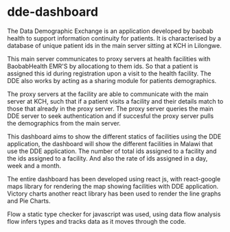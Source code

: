 # dde-dashboard

The Data Demographic Exchange is an application developed by baobab health to support information continuity for patients. It is characterised by a database of unique patient ids in the main server sitting at KCH in Lilongwe.

This main server communicates to proxy servers at health facilities with BaobabHealth EMR'S by allocationg to them ids. So that a patient is assigned this id during registration upon a visit to the health facility. The DDE also works by acting as a sharing module for patients demographics.

The proxy servers at the facility are able to communicate with the main server at KCH, such that if a patient visits a facility and their details match to those that already in the proxy server. The proxy server queries the main DDE server to seek authentication and if succesful the proxy server pulls the demographics from the main server.

This dashboard aims to show the different statics of facilities using the DDE application, the dashboard will show the different facilities in Malawi that use the DDE application. The number of total ids assigned to a facility and the ids assigned to a facility. And also the rate of ids assigned in a day, week and a month.

The entire dashboard has been developed using react js, with react-google maps library for rendering the map showing facilities with DDE application. Victory charts another react library has been used to render the line graphs and Pie Charts.

Flow a static type checker for javascript was used, using data flow analysis flow infers types and tracks data as it moves through the code.
